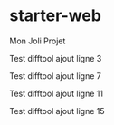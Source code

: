# starter-web
Mon Joli Projet

Test difftool ajout ligne 3

Test difftool ajout ligne 7

Test difftool ajout ligne 11

Test difftool ajout ligne 15


